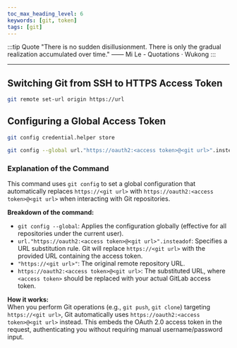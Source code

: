 ```yaml
---
toc_max_heading_level: 6
keywords: [git, token]
tags: [git]
---
```


:::tip Quote
"There is no sudden disillusionment. There is only the gradual realization accumulated over time."
—— Mi Le - Quotations · Wukong
:::

---

## Switching Git from SSH to HTTPS Access Token

```bash
git remote set-url origin https://url
```

## Configuring a Global Access Token

```bash
git config credential.helper store
```

```bash
git config --global url."https://oauth2:<access token>@<git url>".insteadof "https://<git url>"
```

### Explanation of the Command

This command uses `git config` to set a global configuration that automatically replaces `https://<git url>` with `https://oauth2:<access token>@<git url>` when interacting with Git repositories.

**Breakdown of the command:**

- `git config --global`: Applies the configuration globally (effective for all repositories under the current user).
- `url."https://oauth2:<access token>@<git url>".insteadof`: Specifies a URL substitution rule. Git will replace `https://<git url>` with the provided URL containing the access token.
- `"https://<git url>"`: The original remote repository URL.
- `https://oauth2:<access token>@<git url>`: The substituted URL, where `<access token>` should be replaced with your actual GitLab access token.

**How it works:**  
When you perform Git operations (e.g., `git push`, `git clone`) targeting `https://<git url>`, Git automatically uses `https://oauth2:<access token>@<git url>` instead. This embeds the OAuth 2.0 access token in the request, authenticating you without requiring manual username/password input.